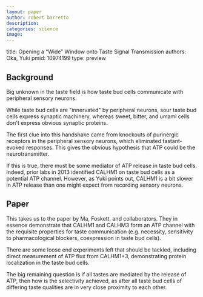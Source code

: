 ```yaml
---
layout: paper
author: robert barretto
description:
categories: science
image:
---
```


title: Opening a “Wide” Window onto Taste Signal Transmission
authors: Oka, Yuki
pmid: 10974199
type: preview

## Background
Big unknown in the taste field is how taste bud cells communicate with peripheral sensory neurons.

While taste bud cells are "innervated" by peripheral neurons, sour taste bud cells express synaptic machinery, whereas sweet, bitter, and umami cells don't express obvious synaptic proteins.    

The first clue into this handshake came from knockouts of purinergic receptors in the peripheral sensory neurons, which eliminated tastant-evoked responses.  This gives the obvious hypothesis that ATP could be the neurotransmitter.  

If this is true, there must be some mediator of ATP release in taste bud cells.  Indeed, prior labs in 2013 identified CALHM1 on taste bud cells as a potential ATP channel.  However, as Yuki points out, CALHM1 is a bit slower in ATP release than one might expect from recording sensory neurons.

## Paper
This takes us to the paper by Ma, Foskett, and collaborators.  They in essence demonstrate that CALHM1 and CALHM3 form an ATP channel with the requisite properties for taste communication (e.g. necessity, sensitivity to pharmacological blockers, coexpression in taste bud cells).

There are some loose end experiments left that should be tackled, including direct measurement of ATP flux from CALHM1+3, demonstrating protein localization in the taste bud cells.

The big remaining question is if all tastes are mediated by the release of ATP, then how is the selectivity achieved, as after all taste bud cells of differing taste qualities are in very close proximity to each other.
